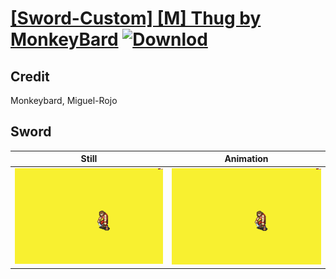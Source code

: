 # [\[Sword-Custom\] \[M\] Thug by MonkeyBard](./) [![Downlod](https://img.shields.io/badge/Download--red?style=social&logo=github)](https://minhaskamal.github.io/DownGit/#/home?url=https://github.com/Klokinator/FE-Repo/tree/main/Battle%20Animations%2FInfantry%20-%20(Swd)%20Thieves%2C%20Rogues%2C%20Assassins%2F%5BSword-Custom%5D%20%5BM%5D%20Thug%20by%20MonkeyBard%2F1.%20Sword%20(%2BRanged))

## Credit

Monkeybard, Miguel-Rojo

## Sword

| Still | Animation |
| :---: | :-------: |
| ![Sword still](./Sword_000.png) | ![Sword animation](./Sword.gif) |
